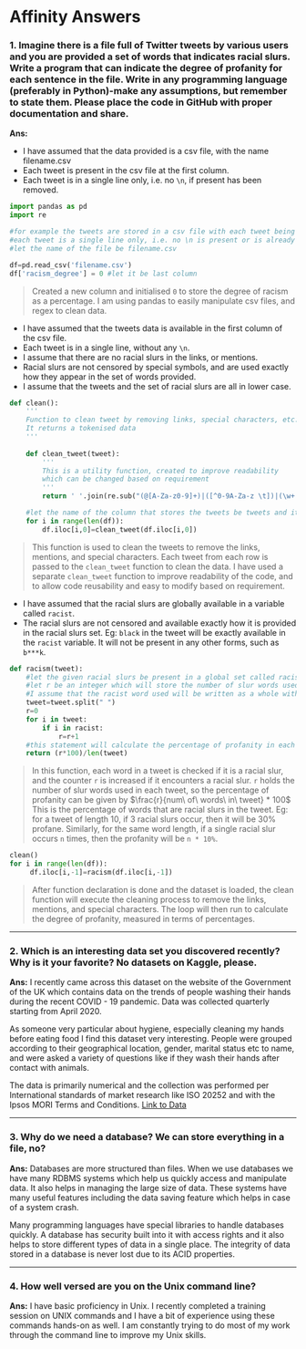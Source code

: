 
# Affinity Answers


### 1. Imagine there is a file full of Twitter tweets by various users and you are provided a set of words that indicates racial slurs. Write a program that can indicate the degree of profanity for each sentence in the file. Write in any programming language (preferably in Python)-make any assumptions, but remember to state them. Please place the code in GitHub with proper documentation and share. 

**Ans:**
* I have assumed that the data provided is a csv file, with the name filename.csv
* Each tweet is present in the csv file at the first column.
* Each tweet is in a single line only, i.e. no `\n`, if present has been removed.
```python
import pandas as pd
import re

#for example the tweets are stored in a csv file with each tweet being stored in a single row
#each tweet is a single line only, i.e. no \n is present or is already removed.
#let the name of the file be filename.csv

df=pd.read_csv('filename.csv')   
df['racism_degree'] = 0 #let it be last column
```
> Created a new column and initialised `0` to store the degree of racism as a percentage.
> I am using pandas to easily manipulate csv files, and regex to clean data.

* I have assumed that the tweets data is available in the first column of the csv file.
* Each tweet is in a single line, without any `\n`.
* I assume that there are no racial slurs in the links, or mentions.
* Racial slurs are not censored by special symbols, and are used exactly how they appear in the set of words provided.
* I assume that the tweets and the set of racial slurs are all in lower case.
```python
def clean():
	'''
	Function to clean tweet by removing links, special characters, etc. by using regex
	It returns a tokenised data
	'''
    
    def clean_tweet(tweet):
    	'''
    	This is a utility function, created to improve readability
    	which can be changed based on requirement
    	'''    
        return ' '.join(re.sub("(@[A-Za-z0-9]+)|([^0-9A-Za-z \t])|(\w+:\/\/\S+)", " ", tweet).split())

    #let the name of the column that stores the tweets be tweets and it is the first column of the dataset
    for i in range(len(df)):
        df.iloc[i,0]=clean_tweet(df.iloc[i,0])
```
> This function is used to clean the tweets to remove the links, mentions, and special characters.
> Each tweet from each row is passed to the `clean_tweet` function to clean the data.
> I have used a separate `clean_tweet` function to improve readability of the code, and to allow code reusability and easy to modify based on requirement.

* I have assumed that the racial slurs are globally available in a variable called `racist`.
*  The racial slurs are not censored and available exactly how it is provided in the racial slurs set. Eg: `black` in the tweet will be exactly available in the `racist` variable. It will not be present in any other forms, such as `b***k`.
```python
def racism(tweet):
    #let the given racial slurs be present in a global set called racist
    #let r be an integer which will store the number of slur words used in each tweet
    #I assume that the racist word used will be written as a whole without censoring
    tweet=tweet.split(" ")
    r=0
    for i in tweet:
        if i in racist:
            r=r+1
    #this statement will calculate the percentage of profanity in each sentence        
    return (r*100)/len(tweet)   
```
> In this function, each word in a tweet is checked if it is a racial slur, and the counter `r` is increased if it encounters a racial slur.
> `r` holds the number of slur words used in each tweet, so the percentage of profanity can be given by $\frac{r}{num\ of\ words\ in\ tweet} * 100$
> This is the percentage of words that are racial slurs in the tweet.
> Eg: for a tweet of length 10, if 3 racial slurs occur, then it will be 30% profane. Similarly, for the same word length, if a single racial slur occurs `n` times, then the profanity will be `n * 10%`.

```python
clean()
for i in range(len(df)):
     df.iloc[i,-1]=racism(df.iloc[i,-1])
```
> After function declaration is done and the dataset is loaded, the clean function will execute the cleaning process to remove the links, mentions, and special characters.
> The loop will then run to calculate the degree of profanity, measured in terms of percentages.
<hr>

### 2. Which is an interesting data set you discovered recently? Why is it your favorite? No datasets on Kaggle, please. 

**Ans:** I recently came across this dataset on the website of the Government of the UK which contains data on the trends of people washing their hands during the recent COVID - 19 pandemic. Data was collected quarterly starting from April 2020. 

As someone very particular about hygiene, especially cleaning my hands before eating food I find this dataset very interesting. People were grouped according to their geographical location, gender, marital status etc to name, and were asked a variety of questions like if they wash their hands after contact with animals.
 
The data is primarily numerical and the collection was performed per International standards of market research like ISO 20252 and with the Ipsos MORI Terms and Conditions.
[Link to Data](https://www.data.gov.uk/dataset/1f9e8832-d668-43ff-9511-d01f8ce0af22/handwashing-consumer-tracker)

---

### 3. Why do we need a database? We can store everything in a file, no? 
**Ans:** Databases are more structured than files. When we use databases we have many RDBMS systems which help us quickly access and manipulate data. It also helps in managing the large size of data. These systems have many useful features including the data saving feature which helps in case of a system crash.  

Many programming languages have special libraries to handle databases quickly.  A database has security built into it with access rights and it also helps to store different types of data in a single place. The integrity of data stored in a database is never lost due to its ACID properties.

---
### 4. How well versed are you on the Unix command line?

**Ans:** I have basic proficiency in Unix. I recently completed a training session on UNIX commands and I have a bit of experience using these commands hands-on as well. I am constantly trying to do most of my work through the command line to improve my Unix skills.